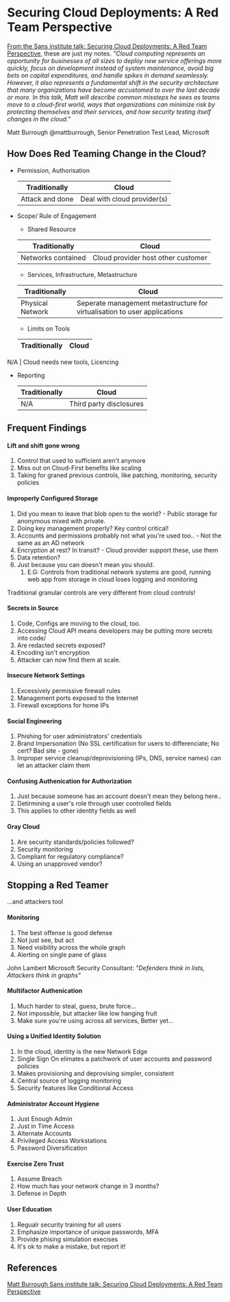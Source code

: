 # Securing Cloud Deployments: A Red Team Perspective
[From the Sans institute talk: Securing Cloud Deployments: A Red Team Perspective](https://www.youtube.com/watch?v=ZFanzuXHv3c), these are just my notes. *"Cloud computing represents an opportunity for businesses of all sizes to deploy new service offerings more quickly, focus on development instead of system maintenance, avoid big bets on capital expenditures, and handle spikes in demand seamlessly. However, it also represents a fundamental shift in the security architecture that many organizations have become accustomed to over the last decade or more. In this talk, Matt will describe common missteps he sees as teams move to a cloud-first world, ways that organizations can minimize risk by protecting themselves and their services, and how security testing itself changes in the cloud."*

Matt Burrough @mattburrough, Senior Penetration Test Lead, Microsoft

## How Does Red Teaming Change in the Cloud?

 - Permission, Authorisation
 
  	Traditionally | Cloud
	--- | ---
	Attack and done | Deal with cloud provider(s)

 - Scope/ Rule of Engagement
	 - Shared Resource
	 
	Traditionally | Cloud
	--- | ---
	Networks contained | Cloud provider host other customer 
	
	 - Services, Infrastructure, Metastructure

	Traditionally | Cloud
	--- | ---
	Physical Network | Seperate management metastructure for virtualisation to user applications
	
	 - Limits on Tools
	 
	Traditionally | Cloud
	--- | ---
N/A | Cloud needs new tools, Licencing

- Reporting

	Traditionally | Cloud
	--- | ---
	N/A |  Third party disclosures
	
## Frequent Findings

#### Lift and shift gone wrong
1. Control that used to sufficient aren't anymore
2. Miss out on Cloud-First benefits like scaling
3. Taking for graned previous controls, like patching, monitoring, security policies

#### Improperly Configured Storage 
1. Did you mean to leave that blob open to the world? - Public storage for anonymous mixed with private.
2. Doing key management properly? Key control critical!
3. Accounts and permissions probably not what you're used too.. - Not the same as an AD network
4. Encryption at rest? In transit? - Cloud provider support these, use them
5. Data retention?
6. Just because you can doesn't mean you should. 
	1. E.G: Controls from traditional network systems are good, running web app from storage in cloud loses logging and monitoring

Traditional granular controls are very different from cloud controls!

#### Secrets in Source
1. Code, Configs are moving to the cloud, too.
2. Accessing Cloud API means developers may be putting more secrets into  code/
3. Are redacted secrets exposed?
4. Encoding isn't encryption
5. Attacker can now find them at scale.

#### Insecure Network Settings
1. Excessively permissive firewall rules
2. Management ports exposed to the Internet
3. Firewall exceptions for home IPs

#### Social Engineering
1. Phishing for user administrators' credentials
2. Brand Impersonation (No SSL certification for users to differenciate; No cert? Bad site - gone)
3. Improper service cleanup/deprovisioning (IPs, DNS, service names) can let an attacker claim them

#### Confusing Authenication for Authorization 
1. Just because someone has an account doesn't mean they belong here..
2. Detirmining a user's role through user controlled fields
3. This applies to other identity fields as well

#### Gray Cloud 
1. Are security standards/policies followed?
2. Security monitoring
3. Compliant for regulatory compliance?
4. Using an unapproved vendor?

## Stopping a Red Teamer 
...and attackers tool

#### Monitoring 
1. The best offense is good defense
2. Not just see, but act
3. Need visibility across the whole graph
4. Alerting on single pane of glass

John Lambert Microsoft Security Consultant: *"Defenders think in lists, Attackers think in graphs"*

#### Multifactor Authenication
1.  Much harder to steal, guess, brute force...
2.  Not impossible, but attacker like low hanging fruit
3.  Make sure you're using across all services, Better yet...

#### Using a Unified Identity Solution
1. In the cloud, identity is the new Network Edge
2. Single Sign On elimates a patchwork of user accounts and password policies
3. Makes provisioning and deprovising simpler, consistent
4. Central source of logging monitoring 
5. Security features like Conditional Access

#### Administrator Account Hygiene

1. Just Enough Admin
2. Just in Time Access
3. Alternate Accounts
4. Privileged Access Workstations
5. Password Diversification

#### Exercise Zero Trust
1. Assume Breach
2. How much has your network change in 3 months?
3. Defense in Depth

#### User Education
1. Regualr security training for all users
2. Emphasize importance of unique passwords, MFA
3. Provide phising simulation execises
4. It's ok to make a mistake, but report it!


## References
[Matt Burrough Sans institute talk: Securing Cloud Deployments: A Red Team Perspective](https://www.youtube.com/watch?v=ZFanzuXHv3c)


